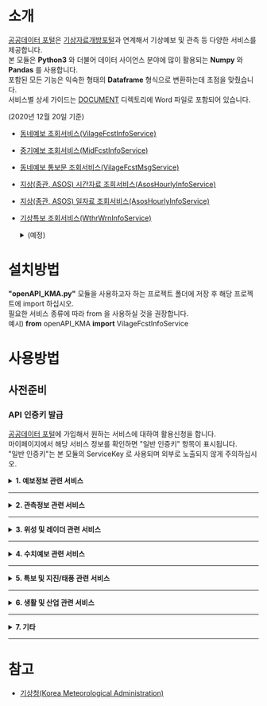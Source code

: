 # 소개
[공공데이터 포털](https://Data.go.kr)은 [기상자료개방포털](https://data.kma.go.kr)과 연계해서 기상예보 및 관측 등 다양한 서비스를 제공합니다.  
본 모듈은 **Python3** 와 더불어 데이터 사이언스 분야에 많이 활용되는 **Numpy** 와 **Pandas** 를 사용합니다.  
포함된 모든 기능은 익숙한 형태의 **Dataframe** 형식으로 변환하는데 초점을 맞췄습니다.  
서비스별 상세 가이드는 [DOCUMENT](DOCUMENT/) 디렉토리에 Word 파일로 포함되어 있습니다. 

(2020년 12월 20일 기준)
* [동네예보 조회서비스(VilageFcstInfoService)](DOCUMENT/기상청18_동네예보&#32;조회서비스_오픈API활용가이드.docx)
* [중기예보 조회서비스(MidFcstInfoService)](DOCUMENT/기상청20_중기예보&#32;조회서비스_오픈API활용가이드.docx)
* [동네예보 통보문 조회서비스(VilageFcstMsgService)](DOCUMENT/기상청19_동네예보&#32;통보문&#32;조회서비스_오픈API활용가이드.docx)
* [지상(종관, ASOS) 시간자료 조회서비스(AsosHourlyInfoService)](DOCUMENT/기상청01_지상(종관,ASOS)시간자료_조회서비스_오픈API활용가이드.docx)
* [지상(종관, ASOS) 일자료 조회서비스(AsosHourlyInfoService)](DOCUMENT/기상청02_지상(종관,ASOS)일자료_조회서비스_오픈API활용가이드.docx)
* [기상특보 조회서비스(WthrWrnInfoService)](DOCUMENT/기상청21_기상특보&#32;조회서비스_오픈API활용가이드.docx)

  <details>
    <summary>(예정)</summary>
  
    * 생활기상지수 조회서비스(LivingWthrIdxService01)  
    * 태풍정보 조회서비스(TyphoonInfoService)  
    * 기상청_지진정보(EqkInfoService)  
    * 관광코스별 관광지 상세 날씨 조회서비스(TourStnInfoService)  
    * 위성영상 조회서비스(getInsightSatlit)  
    * 보건기상지수 조회서비스(HealthWthrIdxService)  
    * 레이더영상 조회서비스(RadarImgInfoService)  
    * 지상(방재, AWS)기상관측자료 조회서비스(Aws1miInfoService)  
    * CCTV 기반 도로날씨정보 조회서비스(RoadWthrInfoService)  
    * 낙뢰분포도 조회서비스(LgtDistrbInfoService)  
    * 작물별 농업주산지 상세날씨 조회서비스(FmlandWthrInfoService)  
    * 수치모델자료(경량화) 조회서비스(NwpModelInfoService)  
    * 위성자료(경량화) 조회서비스(WthrSatlitInfoService)  
    * 지상기상월보 조회서비스(SfcMtlyInfoService)  
    * 레이더관측자료 조회서비스(RadarObsInfoService)  
    * 일기도 조회서비스(WthrChartInfoService)  
    * 낙뢰관측자료 조회서비스(LgtInfoService)  
    * 항공기상전문(IWXXMVer.2.0) 조회서비스(AmmIwxxmService)  
    * 해양기상관측자료 조회서비스(OceanInfoService)  
    * 서리발생 가능성 예측정보 조회서비스(FrstFcstInfoService)  
    * 지상기상연보 조회서비스(SfcYearlyInfoService)  
    * 레이더자료(경량화) 조회서비스(WthrRadarInfoService)  
    * 방재기상월보 조회서비스(AwsMtlyInfoService)  
    * 해양기상월보 조회서비스(SeaMtlyInfoService)  
    * 항공기상전문 조회서비스(AmmService)_기상청에서 운영하는 관측지점, 기상예보구역, 기상특보구역 등에 대한 정보를 제공합니다. ※ 방재기상업무 수행을 위해 공공기관에 한해서 제공하는 자료입니다. 활용목적을 정확히 적어주시기 바랍니다.  
    * 지점정보(기상관측, 특보구역) 조회서비스(WethrBasicInfoService)  
    * 황사정보 조회서비스(YdstInfoService)_황사일기도, 황사관측값, 황사위성영상 정보를 조회하는 서비스 ※ 방재기상업무 수행을 위해 공공기관에 한해서 제공하는 자료입니다. 활용목적을 정확히 적어주시기 바랍니다.  
    * 고층기상월보 조회서비스(UppMtlyInfoService)  
    * 방재기상연보 조회서비스(AwsYearlyInfoService)  
    * 세계공항 항공기상전문 조회서비스(AftnAmmService)  
    * 고층기상관측자료 조회서비스(UppInfoService)  
  </details>

# 설치방법
**"openAPI_KMA.py"** 모듈을 사용하고자 하는 프로젝트 폴더에 저장 후 해당 프로젝트에 import 하십시오.  
필요한 서비스 종류에 따라 from 을 사용하실 것을 권장합니다.  
예시) **from** openAPI_KMA **import** VilageFcstInfoService

# 사용방법
## 사전준비
### API 인증키 발급
[공공데이터 포털](https://Data.go.kr)에 가입해서 원하는 서비스에 대하여 활용신청을 합니다.  
마이페이지에서 해당 서비스 정보를 확인하면 "일반 인증키" 항목이 표시됩니다.  
"일반 인증키"는 본 모듈의 ServiceKey 로 사용되며 외부로 노출되지 않게 주의하십시오.  

<details>
  <summary><strong>1. 예보정보 관련 서비스</strong></summary>
    
  ## 1.1 동네예보 조회서비스(VilageFcstInfoService)
  사용예시: [tutorial_VilageFcstInfoService.py](tutorial_VilageFcstInfoService.py)

  |서비스명|기능|인자|기타|
  |------|---|---|---|
  |예보버전조회|**getFcstVersion**|서비스구분, 발표시각|'ODAM':실황/'VSRT':초단기예보/'SHRT':동네예보|
  |동네예보조회|**getVilageFcst**|X좌표, Y좌표, 발표시각|get_VilageFcst_baseTime(조회시간)|
  |초단기예보조회|**getUltraSrtFcst**|X좌표, Y좌표, 발표시각|get_UltraSrtFcst_baseTime(조회시간)|
  |초단기실황조회|**getUltraSrtNcst**|X좌표, Y좌표, 발표시각|get_UltraSrtNcst_baseTime(조회시간)|

  * 서비스별 발표시각은 조회시간 직전으로 자동 설정되며, 24시간 이내에 자료만 조회가 가능합니다.  
  * [동네예보 지점 좌표(위도 경도)_(20200401 기준)](METADATA/동네예보&#32;지점&#32;좌표(위도&#32;경도)_(20200401&#32;기준).csv)  
  * [기상청18_동네예보 조회서비스_오픈API활용가이드](DOCUMENT/기상청18_동네예보&#32;조회서비스_오픈API활용가이드.docx)  

  ## 1.2 중기예보 조회서비스(MidFcstInfoService)
  사용예시: [tutorial_MidFcstInfoService.py](tutorial_MidFcstInfoService.py)
  |서비스명|기능|인자|기타|
  |------|---|---|---|
  |중기전망조회|**getMidFcst**|지점번호, 발표시각|중기전망 지점코드 참고|
  |중기기온조회|**getMidTa**|예보구역코드, 발표시각|중기기온 지점코드 참고|
  |중기육상예보조회|**getMidLandFcst**|예보구역코드, 발표시각|중기육상예보구역 코드 참고|
  |중기해상예보조회|**getMidSeaFcst**|예보구역코드, 발표시각|중기해상예보구역 코드 참고|
  * 중기예보는 모두 일 2회 (6시, 18시) 생산되며 발표시각은 조회시간 직전으로 자동 설정됩니다.
  * 동네예보와 마찬가지로 24시간 이내에 자료만 조회가 가능합니다.  
  * 서비스별 지점 및 구역 코드는아래 상세 가이드 문서의 부록에 정리되어 있습니다. 참고하십시오.
  * [기상청20_중기예보 조회서비스_오픈API활용가이드_지점코드](METADATA/기상청20_중기예보&#32;조회서비스_오픈API활용가이드_지점코드.csv)
  * [기상청20_중기예보 조회서비스_오픈API활용가이드](DOCUMENT/기상청20_중기예보&#32;조회서비스_오픈API활용가이드.docx)  

  ## 1.3 동네예보 통보문 조회서비스(VilageFcstMsgService)
  사용예시: [tutorial_VilageFcstMsgService.py](tutorial_VilageFcstMsgService.py)
  |서비스명|기능|인자|기타|
  |------|---|---|---|
  |기상개황조회|**getWthrSituation**|발표관서|아래 지점목록 참조|
  |육상예보조회|**getLandFcst**|예보구역코드|아래 지점목록 참조|
  |해상예보조회|**getSeaFcst**|예보구역코드|아래 지점목록 참조|
  * 동네예보 통보문은 모두 일 3회 (5시, 11시, 17시) 발표됩니다.  
  * 통보문 발표시각(~조회시각): 5시(~11시), 11시(~17시), 17시(~다음날 5시)
  * [기상청19_동네예보 통보문 조회서비스_오픈API활용가이드_지점목록](METADATA/기상청19_동네예보&#32;통보문&#32;조회서비스_오픈API활용가이드_지점목록.csv)  
  * [기상청19_동네예보 통보문 조회서비스_오픈API활용가이드](DOCUMENT/기상청19_동네예보&#32;통보문&#32;조회서비스_오픈API활용가이드.docx)  

</details>

___

<details>
  <summary><strong>2. 관측정보 관련 서비스</strong></summary>

## 2.1 지상(종관, ASOS) 시간자료 조회서비스(AsosHourlyInfoService)
사용예시: [tutorial_AsosHourlyInfoService.py](tutorial_AsosHourlyInfoService.py)
|서비스명|기능|인자|기타|
|------|---|---|---|
|기상관측시간자료목록조회|**getWthrDataList**|지점번호, 시작시각, 종료시각|한 번에 최대 999개까지 조회 가능|

* 조회기간은 지점별 운영기간 모두 가능하며, 전날 자료까지만 조회가능합니다. 
* 단, 서버사정에 따라 갱신이 늦을 수 있습니다. (보통 오전 10시 이후 전부 조회 가능)
* 한 번에 최대 999개까지 조회되기 때문에 기간은 한 달이내로 설정해주시기 바랍니다.  
* (한 번 조회에 24시간을 권장합니다.)
* [META_관측지점정보_20201215203551](METADATA/META_관측지점정보_20201215203551.csv)  
* [기상청01_지상(종관,ASOS)시간자료_조회서비스_오픈API활용가이드](DOCUMENT/기상청01_지상(종관,ASOS)시간자료_조회서비스_오픈API활용가이드.docx)

## 2.2 지상(종관, ASOS) 일자료 조회서비스(AsosDalyInfoService)
사용예시: [tutorial_AsosHourlyInfoService.py](tutorial_AsosDalyInfoService.py)
|서비스명|기능|인자|기타|
|------|---|---|---|
|기상관측일자료목록조회|**getWthrDataList**|지점번호, 시작날짜, 종료날짜|한 번에 최대 999개까지 조회 가능|
* 조회기간은 지점별 운영기간 모두 가능하며, 전날 자료까지만 조회가능합니다. 
* 단, 서버사정에 따라 갱신이 늦을 수 있습니다. (보통 오전 10시 이후 전부 조회 가능)
* 한 번에 최대 999개까지 조회되기 때문에 기간은 2년 이내로 설정해주시기 바랍니다.  
* [META_관측지점정보_20201215203551](METADATA/META_관측지점정보_20201215203551.csv)  
* [기상청01_지상(종관,ASOS)일자료_조회서비스_오픈API활용가이드](DOCUMENT/기상청02_지상(종관,ASOS)일자료_조회서비스_오픈API활용가이드.docx)

</details>

---

<details>
  <summary><strong>3. 위성 및 레이더 관련 서비스</strong></summary>
  (예정)
</details>

---

<details>
  <summary><strong>4. 수치예보 관련 서비스</strong></summary>
  (예정)
</details>

---

<details>
  <summary><strong>5. 특보 및 지진/태풍 관련 서비스</strong></summary>

## 5.1 기상특보 조회서비스(WthrWrnInfoService)
사용예시: [tutorial_WthrWrnInfoService.py](tutorial_WthrWrnInfoService.py)
|서비스명|기능|인자|기타|
|------|---|---|---|
|기상특보목록조회|**getWthrWrnList**|지점코드, 시작날짜, 종료날짜||
|기상특보통보문조회|**getWthrWrnMsg**|지점번호, 시작날짜, 종료날짜||
|기상정보목록조회|**getWthrInfoList**|지점번호, 시작날짜, 종료날짜||
|기상정보문조회|**getWthrInfo**|지점번호, 시작날짜, 종료날짜||
|기상속보목록조회|**getWthrBrkNewsList**|지점번호, 시작날짜, 종료날짜||
|기상속보조회|**getWthrBrkNews**|지점번호, 시작날짜, 종료날짜||
|기상예비특보목록조회|**getWthrPwnList**|지점번호, 시작날짜, 종료날짜||
|기상예비특보조회|**getWthrPwn**|지점번호, 시작날짜, 종료날짜||
|특보코드조회|**getPwnCd**|지점번호, 시작날짜, 종료날짜,<br>특보구역코드, 특보종류|1-강풍, 2-호우, 3-한파, 4-건조,5-폭풍해일,<>6-풍랑,7-태풍, 8-대설,9-황사, 12-폭염|
|특보현황조회|**getPwnStatus**| - ||
* 조회기간 동안 특보가 없을 시 빈(Empty) DataFrame을 받습니다. 
* [기상청21_기상특보 조회서비스_오픈API활용가이드_특보구역코드 해당 지점](METADATA/기상청21_기상특보&#32;조회서비스_오픈API활용가이드_특보구역코드&#32;해당&#32;지점.csv)  
* [기상청21_기상특보 조회서비스_오픈API활용가이드_특보구역코드안내(200515)](METADATA/기상청21_기상특보&#32;조회서비스_오픈API활용가이드_특보구역코드안내(200515)/)  
* [기상청21_기상특보 조회서비스_오픈API활용가이드](DOCUMENT/기상청21_기상특보&#32;조회서비스_오픈API활용가이드.docx)

</details>

---

<details>
  <summary><strong>6. 생활 및 산업 관련 서비스</strong></summary>
  (예정)
</details>

---

<details>
  <summary><strong>7. 기타</strong></summary>
  (예정)
</details>

---

# 참고
+ [기상청(Korea Meteorological Administration)](http://www.kma.go.kr/)

